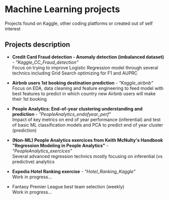 # Machine Learning projects
Projects found on Kaggle, other coding platforms or created out of self interest

## Projects description
* **Credit Card Fraud detection - Anomaly detection (imbalanced dataset)** - *"Kaggle_CC_Fraud_detection"*
  <br> Focus on trying to improve Logistic Regression model through several technics including Grid Search optimizing for F1 and AUPRC
* **Airbnb users 1st booking destination prediction** - *"Kaggle_airbnb"*
  <br> Focus on EDA, data cleaning and feature engineering to feed model with best features to predict in which country new Airbnb users will make their 1st booking
* **People Analytics: End-of-year clustering understanding and prediction** - *"PeopleAnalytics_endofyear_perf"*
  <br> Impact of key metrics on end of year performance (inferential) and test of basic ML classification models and PCA to predict end of year cluster (prediction)

* **(Non-ML) People Analytics exercices from Keith McNulty's Handbook "Regression Modeling in People Analytics"** - *"PeopleAnalytics_exercices"*
  <br> Several advanced regression technics mostly focusing on inferential (vs predictive) analytics
  
* **Expedia Hotel Ranking exercise** - *"Hotel_Ranking_Kaggle"*
  <br> Work in progress...

* Fantasy Premier League best team selection (weekly)
  <br> Work in progress... 
